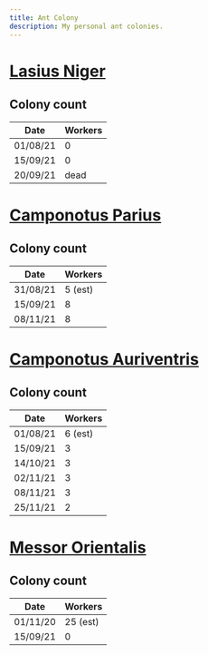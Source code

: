 ```yaml
---
title: Ant Colony
description: My personal ant colonies.
---
```


# [Lasius Niger](careguide/lasius_niger.md)

## Colony count

| Date      | Workers |
| ----------| ------- |
| 01/08/21  | 0       |
| 15/09/21  | 0       |
| 20/09/21  | dead    |


# [Camponotus Parius](careguide/camponotus_parius.md)

## Colony count

| Date      | Workers |
| ----------| ------- |
| 31/08/21  | 5 (est) |
| 15/09/21  | 8       |
| 08/11/21  | 8       |


# [Camponotus Auriventris](careguide/camponotus_auriventris.md)

## Colony count

| Date      | Workers |
| ----------| ------- |
| 01/08/21  | 6 (est) |
| 15/09/21  | 3       |
| 14/10/21  | 3       |
| 02/11/21  | 3       |
| 08/11/21  | 3       |
| 25/11/21  | 2       |

# [Messor Orientalis](careguide/messor_orientalis.md)

## Colony count

| Date      | Workers |
| ----------| ------- |
| 01/11/20  | 25 (est)|
| 15/09/21  | 0       |
